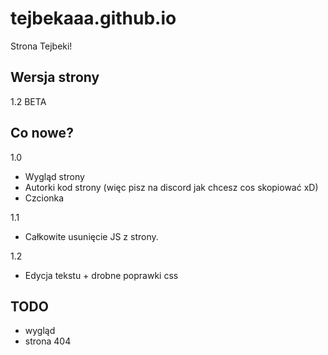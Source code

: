 
# tejbekaaa.github.io

Strona Tejbeki!

## Wersja strony
1.2 BETA

## Co nowe?

1.0
- Wygląd strony
- Autorki kod strony (więc pisz na discord jak chcesz cos skopiować xD)
- Czcionka

1.1

- Całkowite usunięcie JS z strony.

1.2

- Edycja tekstu + drobne poprawki css

## TODO

- wygląd
- strona 404
